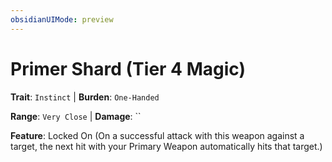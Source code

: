 ```yaml
---
obsidianUIMode: preview
---
```

# Primer Shard (Tier 4 Magic)

**Trait**: `Instinct` | **Burden**: `One-Handed`

**Range**: `Very Close` | **Damage**: ``

**Feature**: Locked On (On a successful attack with this weapon against a target, the next hit with your Primary Weapon automatically hits that target.)
